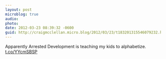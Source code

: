 ```yaml
---
layout: post
microblog: true
audio: 
photo: 
date: 2012-03-23 08:39:32 -0600
guid: http://craigmcclellan.micro.blog/2012/03/23/t183201315546079232.html
---
```

Apparently Arrested Development is teaching my kids to alphabetize. [t.co/YYcmSBSP](http://t.co/YYcmSBSP)
